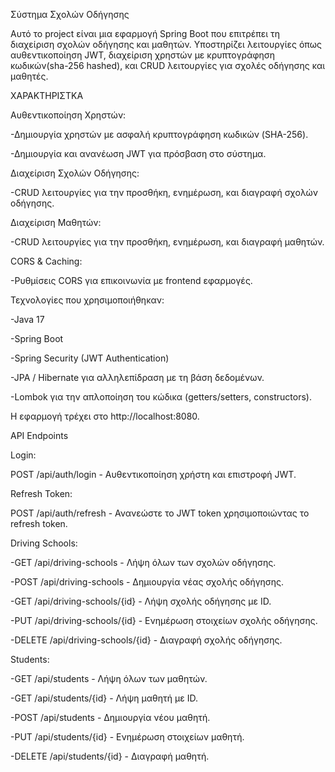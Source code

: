 Σύστημα Σχολών Οδήγησης


Αυτό το project είναι μια εφαρμογή Spring Boot που επιτρέπει τη διαχείριση σχολών οδήγησης και μαθητών. Υποστηρίζει λειτουργίες όπως αυθεντικοποίηση JWT, διαχείριση χρηστών με κρυπτογράφηση κωδικών(sha-256 hashed), και CRUD λειτουργίες για σχολές οδήγησης και μαθητές.


ΧΑΡΑΚΤΗΡΙΣΤΚΑ

Αυθεντικοποίηση Χρηστών:

-Δημιουργία χρηστών με ασφαλή κρυπτογράφηση κωδικών (SHA-256).

-Δημιουργία και ανανέωση JWT για πρόσβαση στο σύστημα.


Διαχείριση Σχολών Οδήγησης:

-CRUD λειτουργίες για την προσθήκη, ενημέρωση, και διαγραφή σχολών οδήγησης.

Διαχείριση Μαθητών:

-CRUD λειτουργίες για την προσθήκη, ενημέρωση, και διαγραφή μαθητών.


CORS & Caching:

-Ρυθμίσεις CORS για επικοινωνία με frontend εφαρμογές.


Τεχνολογίες που χρησιμοποιήθηκαν:

-Java 17

-Spring Boot

-Spring Security (JWT Authentication)

-JPA / Hibernate για αλληλεπίδραση με τη βάση δεδομένων.

-Lombok για την απλοποίηση του κώδικα (getters/setters, constructors).



Η εφαρμογή τρέχει στο http://localhost:8080.

API Endpoints

Login:

POST /api/auth/login - Αυθεντικοποίηση χρήστη και επιστροφή JWT.

Refresh Token:

POST /api/auth/refresh - Ανανεώστε το JWT token χρησιμοποιώντας το refresh token.

Driving Schools:

-GET /api/driving-schools - Λήψη όλων των σχολών οδήγησης.

-POST /api/driving-schools - Δημιουργία νέας σχολής οδήγησης.

-GET /api/driving-schools/{id} - Λήψη σχολής οδήγησης με ID.

-PUT /api/driving-schools/{id} - Ενημέρωση στοιχείων σχολής οδήγησης.

-DELETE /api/driving-schools/{id} - Διαγραφή σχολής οδήγησης.

Students:

-GET /api/students - Λήψη όλων των μαθητών.

-GET /api/students/{id} - Λήψη μαθητή με ID.

-POST /api/students - Δημιουργία νέου μαθητή.

-PUT /api/students/{id} - Ενημέρωση στοιχείων μαθητή.

-DELETE /api/students/{id} - Διαγραφή μαθητή.



